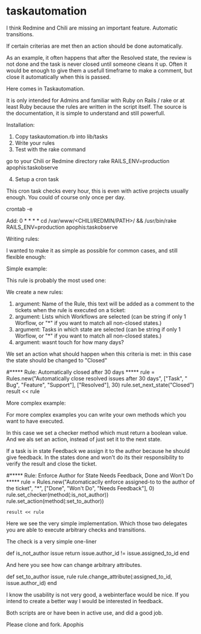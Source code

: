 taskautomation
==============

I think Redmine and Chili are missing an important feature. Automatic transitions.

If certain criterias are met then an action should be done automatically.

As an example, it often happens that after the Resolved state, the review is not done and the task is never closed until someone cleans it up. Often it would be enough to give them a usefull timeframe to make a comment, but close it automatically when this is passed.

Here comes in Taskautomation.

It is only intended for Admins and familiar with Ruby on Rails / rake or at least Ruby because the rules are written in the script itself.
The source is the documentation, it is simple to understand and still powerfull.

Installation:

1. Copy taskautomation.rb into lib/tasks
2. Write your rules
3. Test with the rake command

go to your Chili or Redmine directory
rake RAILS_ENV=production apophis:taskobserve

4. Setup a cron task

This cron task checks every hour, this is even with active projects usually enough. You could of course only once per day.

crontab -e

Add:
0 * * * * cd /var/www/<CHILI/REDMIN/PATH>/ && /usr/bin/rake RAILS_ENV=production apophis:taskobserve

Writing rules:

I wanted to make it as simple as possible for common cases, and still flexible enough:

Simple example:

This rule is probably the most used one:

We create a new rules:
1. argument: Name of the Rule, this text will be added as a comment to the tickets when the rule is executed on a ticket:
2. argument: Lists which Workflows are selected (can be string if only 1 Worflow, or "*" if you want to match all non-closed states.)
3. argument: Tasks in which state are selected (can be string if only 1 Worflow, or "*" if you want to match all non-closed states.)
4. argument: wasnt touch for how many days?

We set an action what should happen when this criteria is met: in this case the state should be changed to "Closed"

#***** Rule: Automatically closed after 30 days *****
    rule = Rules.new("Automatically close resolved issues after 30 days", ["Task", " Bug", "Feature", "Support"], ["Resolved"], 30)
    rule.set_next_state("Closed")
    result << rule
	
More complex example:

For more complex examples you can write your own methods which you want to have executed.

In this case we set a checker method which must return a boolean value.
And we als set an action, instead of just set it to the next state.

If a task is in state Feedback we assign it to the author because he should give feedback. In the states done and won't do its their responsibility to verify the result and close the ticket.

#***** Rule: Enforce Author for State Needs Feedback, Done and Won't Do *****
    rule =  Rules.new("Automaticaclly enforce assigned-to to the author of the ticket", "*", ["Done", "Won't Do", "Needs Feedback"], 0)
    rule.set_checker(method(:is_not_author))
    rule.set_action(method(:set_to_author))

    result << rule
	
Here we see the very simple implementation. Which those two delegates you are able to execute arbitrary checks and transitions.

The check is a very simple one-liner

  def is_not_author issue
    return issue.author_id != issue.assigned_to_id
  end

And here you see how can change arbitrary attributes.
  
  def set_to_author issue, rule
    rule.change_attribute(:assigned_to_id, issue.author_id)
  end
  
I know the usability is not very good, a webinterface would be nice. If you intend to create a better way I would be interested in feedback.

Both scripts are or have been in active use, and did a good job.

Please clone and fork.
Apophis